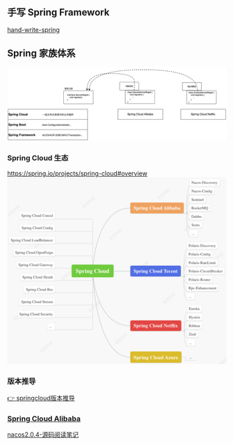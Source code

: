## 手写 Spring Framework
[hand-write-spring](./hand-write-spring/README.md)

## Spring 家族体系

![](./docs/img/spring-family.png)

### Spring Cloud 生态  
<https://spring.io/projects/spring-cloud#overview>  
 ![](./docs/img/spring-cloud.png)

### 版本推导
[👉 springcloud版本推导](./docs/springcloud版本推导.md)

### [Spring Cloud Alibaba](./spring-cloud-alibaba/README.md)
[nacos2.0.4-源码阅读笔记](./spring-cloud-alibaba/nacos2.0.4-源码阅读笔记.md)


